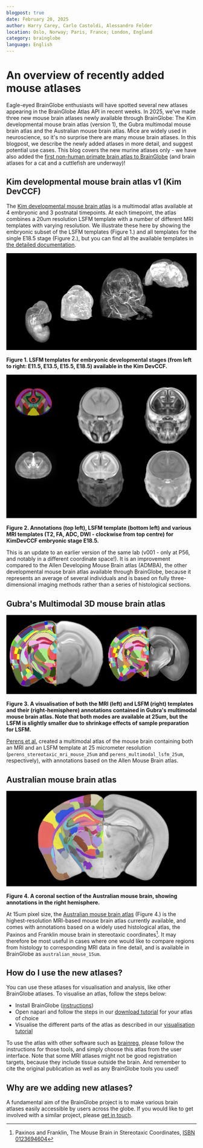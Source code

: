 ```yaml
---
blogpost: true
date: February 20, 2025
author: Harry Carey, Carlo Castoldi, Alessandro Felder
location: Oslo, Norway; Paris, France; London, England
category: brainglobe
language: English
---
```

# An overview of recently added mouse atlases

Eagle-eyed BrainGlobe enthusiasts will have spotted several new atlases appearing in the BrainGlobe Atlas API in recent weeks. In 2025, we've made three new mouse brain atlases newly available through BrainGlobe: The Kim developmental mouse brain atlas (version 1), the Gubra multimodal mouse brain atlas and the Australian mouse brain atlas. Mice are widely used in neuroscience, so it's no surprise there are many mouse brain atlases. In this blogpost, we describe the newly added atlases in more detail, and suggest potential use cases. This blog covers the new murine atlases only - we have also added the [first non-human primate brain atlas to BrainGlobe](/blog/mouse-lemur-added) (and brain atlases for a cat and a cuttlefish are underway)!

## Kim developmental mouse brain atlas v1 (Kim DevCCF)
The [Kim developmental mouse brain atlas](https://doi.org/10.1038/s41467-024-53254-w) is a multimodal atlas available at 4 embryonic and 3 postnatal timepoints. At each timepoint, the atlas combines a 20um resolution LSFM template with a number of different MRI templates with varying resolution. We illustrate these here by showing the embryonic subset of the LSFM templates (Figure 1.) and all templates for the single E18.5 stage (Figure 2.), but you can find all the available templates in [the detailed documentation](/documentation/brainglobe-atlasapi/usage/atlas-details).


![Kim DevCCF embryonic LSFM templates](./images/kim_dev_embryonic_lsfm.png)

**Figure 1. LSFM templates for embryonic developmental stages (from left to right: E11.5, E13.5, E15.5, E18.5) available in the Kim DevCCF.**

![Coronal sections for all templates for Kim DevCCF template at E18.5](./images/kim_dev_embryonic_18_all_modalities_2d.png)

**Figure 2. Annotations (top left), LSFM template (bottom left) and various MRI templates (T2, FA, ADC, DWI - clockwise from top centre) for KimDevCCF embryonic stage E18.5.**

This is an update to an earlier version of the same lab (v001 - only at P56, and notably in a different coordinate space!). It is an improvement compared to the Allen Developing Mouse Brain atlas (ADMBA), the other developmental mouse brain atlas available through BrainGlobe, because it represents an average of several individuals and is based on fully three-dimensional imaging methods rather than a series of histological sections.

## Gubra's Multimodal 3D mouse brain atlas

![Templates and annotations of the Gubra multimodal brain atlas](images/gubra_multimodal.png)

**Figure 3. A visualisation of both the MRI (left) and LSFM (right) templates and their (right-hemisphere) annotations contained in Gubra's multimodal mouse brain atlas. Note that both modes are available at 25um, but the LSFM is slightly smaller due to shrinkage effects of sample preparation for LSFM.**


[Perens et al.](https://doi.org/10.1007/s12021-023-09623-9) created a multimodal atlas of the mouse brain containing both an MRI and an LSFM template at 25 micrometer resolution (`perens_stereotaxic_mri_mouse_25um` and `perens_multimodal_lsfm_25um`, respectively), with annotations based on the Allen Mouse Brain atlas. 

## Australian mouse brain atlas

![A coronal section of the Australian mouse brain](./images/australian_mouse_coronal.png)

**Figure 4. A coronal section of the Australian mouse brain, showing annotations in the right hemisphere.**

At 15um pixel size, the [Australian mouse brain atlas](https://imaging.org.au/AMBMC/) (Figure 4.) is the highest-resolution MRI-based mouse brain atlas currently available, and comes with annotations based on a widely used histological atlas, the Paxinos and Franklin mouse brain in stereotaxic coordinates[^Paxinos]. It may therefore be most useful in cases where one would like to compare regions from histology to corresponding MRI data in fine detail, and is available in BrainGlobe as `australian_mouse_15um`.

[^Paxinos]: Paxinos and Franklin, The Mouse Brain in Stereotaxic Coordinates, [ISBN 0123694604](https://books.google.co.uk/books/about/The_Mouse_Brain_in_Stereotaxic_Coordinat.html)

## How do I use the new atlases?
You can use these atlases for visualisation and analysis, like other BrainGlobe atlases. To visualise an atlas, follow the steps below:
* Install BrainGlobe ([instructions](/documentation/index))
* Open napari and follow the steps in our [download tutorial](/tutorials/manage-atlases-in-GUI.md) for your atlas of choice
* Visualise the different parts of the atlas as described in our [visualisation tutorial](/tutorials/visualise-atlas-napari)

To use the atlas with other software such as [brainreg](/documentation/brainreg/index), please follow the instructions for those tools, and simply choose this atlas from the user interface. Note that some MRI atlases might not be good registration targets, because they include tissue outside the brain. And remember to cite the original publication as well as any BrainGlobe tools you used!

## Why are we adding new atlases?
A fundamental aim of the BrainGlobe project is to make various brain atlases easily accessible by users across the globe. If you would like to get involved with a similar project, please [get in touch](/contact).
